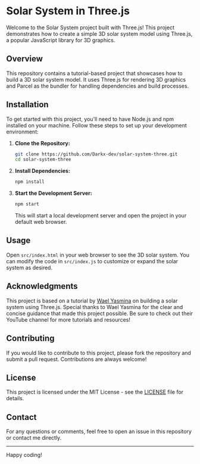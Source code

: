 # Solar System in Three.js

Welcome to the Solar System project built with Three.js! This project demonstrates how to create a simple 3D solar system model using Three.js, a popular JavaScript library for 3D graphics.

## Overview

This repository contains a tutorial-based project that showcases how to build a 3D solar system model. It uses Three.js for rendering 3D graphics and Parcel as the bundler for handling dependencies and build processes.

## Installation

To get started with this project, you'll need to have Node.js and npm installed on your machine. Follow these steps to set up your development environment:

1. **Clone the Repository:**
   ```bash
   git clone https://github.com/Darkx-dev/solar-system-three.git
   cd solar-system-three
   ```

2. **Install Dependencies:**
   ```bash
   npm install
   ```

3. **Start the Development Server:**
   ```bash
   npm start
   ```
   This will start a local development server and open the project in your default web browser.

## Usage

Open `src/index.html` in your web browser to see the 3D solar system. You can modify the code in `src/index.js` to customize or expand the solar system as desired.

## Acknowledgments

This project is based on a tutorial by [Wael Yasmina](https://www.youtube.com/@WaelYasmina) on building a solar system using Three.js. Special thanks to Wael Yasmina for the clear and concise guidance that made this project possible. Be sure to check out their YouTube channel for more tutorials and resources!

## Contributing

If you would like to contribute to this project, please fork the repository and submit a pull request. Contributions are always welcome!

## License

This project is licensed under the MIT License - see the [LICENSE](LICENSE) file for details.

## Contact

For any questions or comments, feel free to open an issue in this repository or contact me directly.

---

Happy coding!
